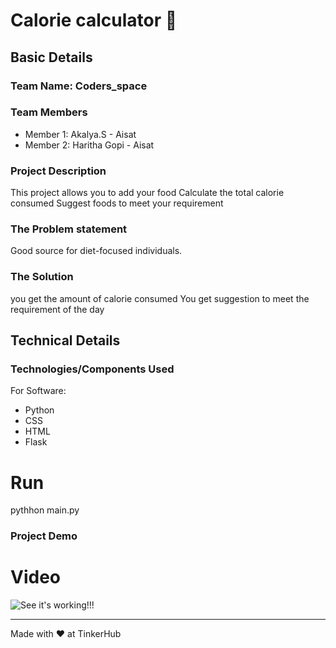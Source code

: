 # Calorie calculator 🎯


## Basic Details
### Team Name: Coders_space


### Team Members
- Member 1: Akalya.S - Aisat
- Member 2: Haritha Gopi - Aisat

### Project Description
This project allows you to add your food
Calculate the total calorie consumed
Suggest foods to meet your requirement

### The Problem statement
Good source for diet-focused individuals.

### The Solution
you get the amount of calorie consumed
You get suggestion to meet the requirement of the day

## Technical Details
### Technologies/Components Used
For Software:
- Python
- CSS
- HTML
- Flask

# Run
pythhon main.py


### Project Demo
# Video
![See it's working!!!](https://drive.google.com/file/d/1m60g-31pZUkrXCwuxPF5Jd-EU4scONSD/view?usp=drivesdk)


---
Made with ❤️ at TinkerHub
